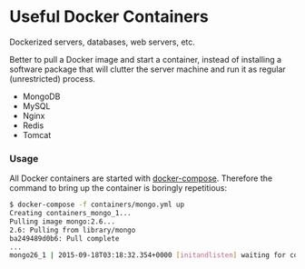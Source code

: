 Useful Docker Containers
========================

Dockerized servers, databases, web servers, etc.

Better to pull a Docker image and start a container, instead of installing a software package that will clutter the server machine and run it as regular (unrestricted) process.

* MongoDB
* MySQL
* Nginx
* Redis
* Tomcat

### Usage

All Docker containers are started with [docker-compose](https://docs.docker.com/compose). Therefore the command to bring up the container is boringly repetitious:

```bash
$ docker-compose -f containers/mongo.yml up
Creating containers_mongo_1...
Pulling image mongo:2.6...
2.6: Pulling from library/mongo
ba249489d0b6: Pull complete
...
mongo26_1 | 2015-09-18T03:18:32.354+0000 [initandlisten] waiting for connections on port 27017
```

